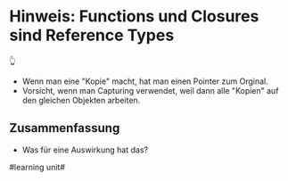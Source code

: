 # Hinweis: Functions und Closures sind Reference Types
👆

- Wenn man eine "Kopie" macht, hat man einen Pointer zum Orginal.
- Vorsicht, wenn man Capturing verwendet, weil dann alle "Kopien" auf den gleichen Objekten arbeiten.

## Zusammenfassung
- Was für eine Auswirkung hat das?


#learning unit#